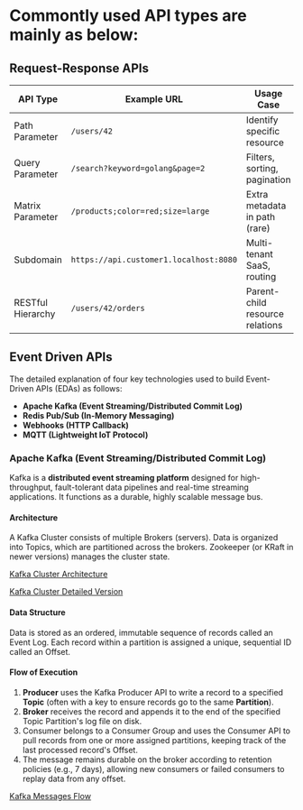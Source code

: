 # Commontly used API types are mainly as below:

## Request-Response APIs

| API Type          | Example URL                         | Usage Case                      |
| ----------------- | ----------------------------------- | ------------------------------- |
| Path Parameter    | `/users/42`                         | Identify specific resource      |
| Query Parameter   | `/search?keyword=golang&page=2`     | Filters, sorting, pagination    |
| Matrix Parameter  | `/products;color=red;size=large`    | Extra metadata in path (rare)   |
| Subdomain         | `https://api.customer1.localhost:8080` | Multi-tenant SaaS, routing      |
| RESTful Hierarchy | `/users/42/orders`                  | Parent-child resource relations |

## Event Driven APIs

The detailed explanation of four key technologies used to build Event-Driven APIs (EDAs) as follows:

- **Apache Kafka (Event Streaming/Distributed Commit Log)**
- **Redis Pub/Sub (In-Memory Messaging)**
- **Webhooks (HTTP Callback)**
- **MQTT (Lightweight IoT Protocol)**

### Apache Kafka (Event Streaming/Distributed Commit Log)
Kafka is a **distributed event streaming platform** designed for high-throughput, fault-tolerant data pipelines and real-time streaming applications. It functions as a durable, highly scalable message bus.

#### Architecture
A Kafka Cluster consists of multiple Brokers (servers). Data is organized into Topics, which are partitioned across the brokers. Zookeeper (or KRaft in newer versions) manages the cluster state.

[Kafka Cluster Architecture](kafka-cluster-architecture.png)

[Kafka Cluster Detailed Version](kafka-ecosystem.png)

#### Data Structure
Data is stored as an ordered, immutable sequence of records called an Event Log. Each record within a partition is assigned a unique, sequential ID called an Offset.

#### Flow of Execution
1. **Producer** uses the Kafka Producer API to write a record to a specified **Topic** (often with a key to ensure records go to the same **Partition**). 
2. **Broker** receives the record and appends it to the end of the specified Topic Partition's log file on disk.
3. Consumer belongs to a Consumer Group and uses the Consumer API to pull records from one or more assigned partitions, keeping track of the last processed record's Offset. 
4. The message remains durable on the broker according to retention policies (e.g., 7 days), allowing new consumers or failed consumers to replay data from any offset.

[Kafka Messages Flow](kafka-messages-flow.png)

